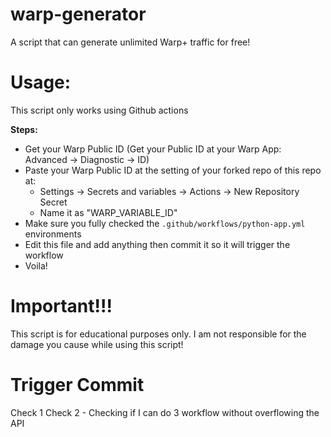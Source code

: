 # warp-generator 
A script that can generate unlimited Warp+ traffic for free!
# Usage:

This script only works using Github actions

**Steps:**
- Get your Warp Public ID (Get your Public ID at your Warp App: Advanced -> Diagnostic -> ID)
- Paste your Warp Public ID at the setting of your forked repo of this repo at:
  - Settings -> Secrets and variables -> Actions -> New Repository Secret
  - Name it as "WARP_VARIABLE_ID"
- Make sure you fully checked the ```.github/workflows/python-app.yml``` environments
- Edit this file and add anything then commit it so it will trigger the workflow
- Voila!


# Important!!!

This script is for educational purposes only. I am not responsible for the damage you cause while using this script!

# Trigger Commit
Check 1
Check 2 - Checking if I can do 3 workflow without overflowing the API

